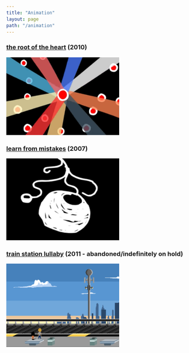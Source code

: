 ```yaml
---
title: "Animation"
layout: page
path: "/animation"
---
```


### [the root of the heart](https://youtu.be/FfrmH4q2A3o) (2010)
<img src="roth.png" width="300">

### [learn from mistakes](https://youtu.be/gk1kRG-pw_M) (2007)
<img src="lfm.png" width="300">

### [train station lullaby](http://imgur.com/a/ajyUX) (2011 - abandoned/indefinitely on hold)
<img src="tsl.png" width="300">
